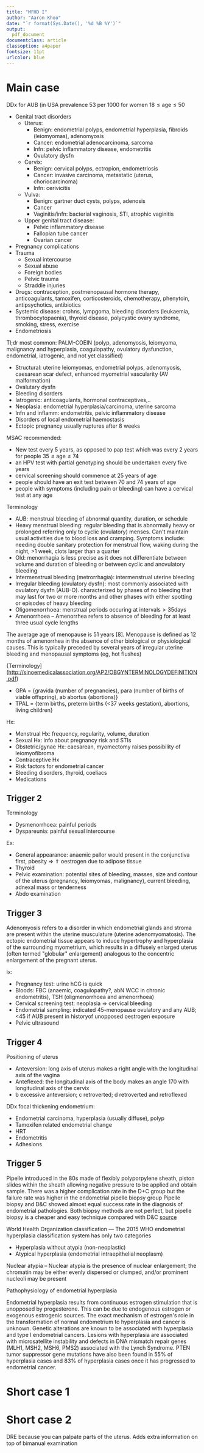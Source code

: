 ```yaml
---
title: "MFHD I"
author: "Aaron Khoo"
date: "`r format(Sys.Date(), '%d %B %Y')`"
output:
  pdf_document
documentclass: article
classoption: a4paper
fontsize: 11pt
urlcolor: blue
---
```



# Main case

DDx for AUB (in USA prevalence 53 per 1000 for women $18\leq\text{age}\leq50$

-  Genital tract disorders
    -  Uterus:
        -  Benign: endometrial polyps, endometrial hyperplasia, fibroids (leiomyomas), adenomyosis
        -  Cancer: endometrial adenocarcinoma, sarcoma
        -  Infn: pelvic inflammatory disease, endometritis
        -  Ovulatory dysfn
    -  Cervix:
        -  Benign: cervical polyps, ectropion, endometriosis
        -  Cancer: invasive carcinoma, metastatic (uterus, choriocarcinoma)
        -  Infn: cerivicitis
    -  Vulva:
        -  Benign: gartner duct cysts, polyps, adenosis
        -  Cancer
        -  Vaginitis/infn: bacterial vaginosis, STI, atrophic vaginitis
    -  Upper genital tract disease:
        -  Pelvic inflammatory disease
        -  Fallopian tube cancer
        -  Ovarian cancer
-  Pregnancy complications
-  Trauma
    -  Sexual intercourse
    -  Sexual abuse
    -  Foreign bodies
    -  Pelvic trauma
    -  Straddle injuries
-  Drugs: contraception, postmenopausal hormone therapy, anticoagulants, tamoxifen, corticosteroids, chemotherapy, phenytoin, antipsychotics, antibiotics
-  Systemic disease: crohns, lympgoma, bleeding disorders (leukaemia, thrombocytopaenia), thyroid disease, polycystic ovary syndrome, smoking, stress, exercise
-  Endometriosis

Tl;dr most common: PALM-COEIN (polyp, adenomyosis, leiomyoma, malignancy and hyperplasia, coagulopathy, ovulatory dysfunction, endometrial, iatrogenic, and not yet classified)

-  Structural: uterine leiomyomas, endometrial polyps, adenomyosis, caesarean scar defect, enhanced myometrial vascularity (AV malformation)
-  Ovalutary dysfn
-  Bleeding disorders
-  Iatrogenic: anticoagulants, hormonal contraceptives,..
-  Neoplasia: endometrial hyperplasia/carcinoma, uterine sarcoma
-  Infn and inflamm: endometritis, pelvic inflammatory disease
-  Disorders of local endometrial haemostasis
-  Ectopic pregnancy usually ruptures after 8 weeks

MSAC recommended:

-  New test every 5 years, as opposed to pap test which was every 2 years for people $35\leq\text{age}\leq74$
-  an HPV test with partial genotyping should be undertaken every five years
-  cervical screening should commence at 25 years of age
-  people should have an exit test between 70 and 74 years of age
-  people with symptoms (including pain or bleeding) can have a cervical test at any age

Terminology

-  AUB: menstrual bleeding of abnormal quantity, duration, or schedule
-  Heavy menstrual bleeding: regular bleeding that is abnormally heavy or prolonged referring only to cyclic (ovulatory) menses. Can't maintain usual activities due to blood loss and cramping. Symptoms include: needing double sanitary protection for menstrual flow, waking during the night, >1 week, clots larger than a quarter
-  Old: menorrhagia is less precise as it does not differentiate between volume and duration of bleeding or between cyclic and anovulatory bleeding
-  Intermenstrual bleeding (metrorrhagia): intermenstrual uterine bleeding
-  Irregular bleeding (ovulatory dysfn): most commonly associated with ovulatory dysfn (AUB-O). characterized by phases of no bleeding that may last for two or more months and other phases with either spotting or episodes of heavy bleeding
-  Oligomenorrhoea: menstrual periods occuring at $\text{intervals}>35\text{days}$
-  Amenorrhoea – Amenorrhea refers to absence of bleeding for at least three usual cycle lengths

The average age of menopause is 51 years [8]. Menopause is defined as 12 months of amenorrhea in the absence of other biological or physiological causes. This is typically preceded by several years of irregular uterine bleeding and menopausal symptoms (eg, hot flushes)

{Terminology](http://sinoemedicalassociation.org/AP2/OBGYNTERMINOLOGYDEFINITION.pdf)

-  GPA = {gravida (number of pregnancies), para (number of births of viable offspring), ab abortus (abortions)}
-  TPAL = {term births, preterm births ($<$37 weeks gestation), abortions, living children}


Hx:

-  Menstrual Hx: frequency, regularity, volume, duration
-  Sexual Hx: info about pregnancy risk and STIs
-  Obstetric/gynae Hx: caesarean, myomectomy raises possibility of leiomyofibroma
-  Contraceptive Hx
-  Risk factors for endometrial cancer
-  Bleeding disorders, thyroid, coeliacs
-  Medications



## Trigger 2

Terminology

-  Dysmenorrhoea: painful periods
-  Dyspareunia: painful sexual intercourse

Ex:

-  General appearance: anaemic pallor would present in the conjunctiva first, pbesity => $\Uparrow$ oestrogen due to adipose tissue
-  Thyroid
-  Pelvic examination: potential sites of bleeding, masses, size and contour of the uterus (pregnancy, leiomyomas, malignancy), current bleeding, adnexal mass or tenderness
-  Abdo examination



## Trigger 3

Adenomyosis refers to a disorder in which endometrial glands and stroma are present within the uterine musculature (uterine adenomyomatosis). The ectopic endometrial tissue appears to induce hypertrophy and hyperplasia of the surrounding myometrium, which results in a diffusely enlarged uterus (often termed "globular" enlargement) analogous to the concentric enlargement of the pregnant uterus.

Ix:

-  Pregnancy test: urine hCG is quick
-  Bloods: FBC (anaemic, coagulopathy?, abN WCC in chronic endometritis), TSH (oligmenorrhoea and amenorrhoea)
-  Cervical screening test: neoplasia => cervical bleeding
-  Endometrial sampling: indicated 45-menopause ovulatory and any AUB; <45  if AUB present in historyof unopposed oestrogen exposure
-  Pelvic ultrasound



## Trigger 4

Positioning of uterus

-  Anteversion: long axis of uterus makes a right angle with the longitudinal axis of the vagina
-  Anteflexed: the longitudinal axis of the body makes an angle 170 with longitudinal axis of the cervix
-  b excessive anteversion; c retroverted; d retroverted and retroflexed

DDx focal thickening endometrium:

-  Endometrial carcinoma, hyperplasia (usually diffuse), polyp
-  Tamoxifen related endometrial change
-  HRT
-  Endometritis
-  Adhesions

## Trigger 5

Pipelle introduced in the 80s made of flexibly polyporpylene sheath, piston slides within the sheath allowing negative pressure to be applied and obtain sample.
There was a higher complication rate in the D+C group but the failure rate was higher in the endometrial pipelle biopsy group
Pipelle biopsy and D&C showed almost equal success rate in the diagnosis of endometrial pathologies.
Both biopsy methods are not perfect, but pipelle biopsy is a cheaper and easy technique compared with D&C [source](https://link-springer-com.ezproxy.library.uq.edu.au/article/10.1007/s00404-012-2438-8)

World Health Organization classification — The 2015 WHO endometrial hyperplasia classification system has only two categories

-  Hyperplasia without atypia (non-neoplastic)
-  Atypical hyperplasia (endometrial intraepithelial neoplasm)

Nuclear atypia – Nuclear atypia is the presence of nuclear enlargement; the chromatin may be either evenly dispersed or clumped, and/or prominent nucleoli may be present

Pathophysiology of endometrial hyperplasia

Endometrial hyperplasia results from continuous estrogen stimulation that is unopposed by progesterone. This can be due to endogenous estrogen or exogenous estrogenic sources. The exact mechanism of estrogen's role in the transformation of normal endometrium to hyperplasia and cancer is unknown. Genetic alterations are known to be associated with hyperplasia and type I endometrial cancers. Lesions with hyperplasia are associated with microsatellite instability and defects in DNA mismatch repair genes (MLH1, MSH2, MSH6, PMS2) associated with the Lynch Syndrome.  PTEN tumor suppressor gene mutations have also been found in 55% of hyperplasia cases and 83% of hyperplasia cases once it has progressed to endometrial cancer.

# Short case 1

# Short case 2

DRE because you can palpate parts of the uterus. Adds extra information on top of bimanual examination
